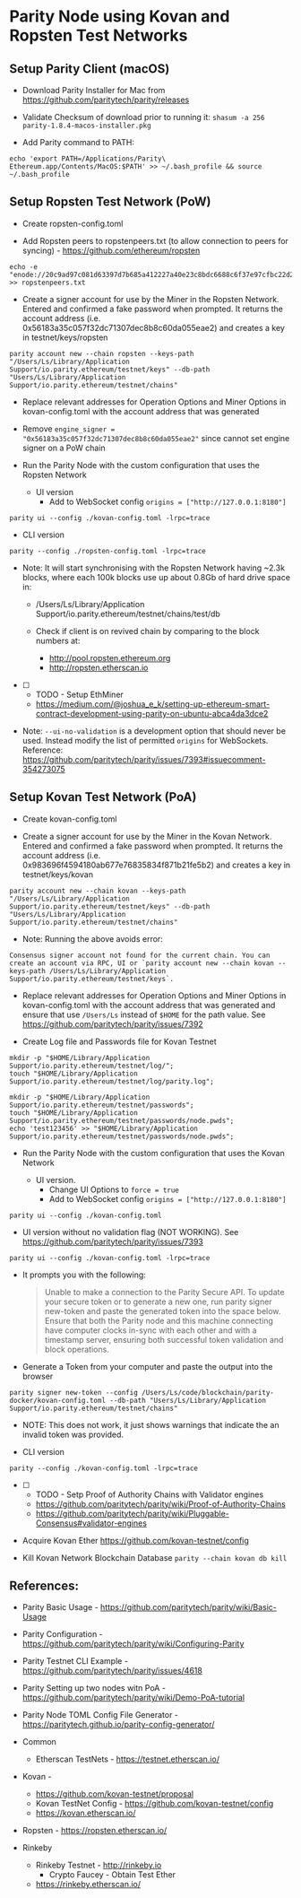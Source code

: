 # Parity Node using Kovan and Ropsten Test Networks

## Setup Parity Client (macOS)

* Download Parity Installer for Mac from https://github.com/paritytech/parity/releases

* Validate Checksum of download prior to running it: `shasum -a 256 parity-1.8.4-macos-installer.pkg`

* Add Parity command to PATH:

```
echo 'export PATH=/Applications/Parity\ Ethereum.app/Contents/MacOS:$PATH' >> ~/.bash_profile && source ~/.bash_profile
```


## Setup Ropsten Test Network (PoW)

* Create ropsten-config.toml

* Add Ropsten peers to ropstenpeers.txt (to allow connection to peers for syncing) - https://github.com/ethereum/ropsten

```
echo -e "enode://20c9ad97c081d63397d7b685a412227a40e23c8bdc6688c6f37e97cfbc22d2b4d1db1510d8f61e6a8866ad7f0e17c02b14182d37ea7c3c8b9c2683aeb6b733a1@52.169.14.227:30303\nenode://6ce05930c72abc632c58e2e4324f7c7ea478cec0ed4fa2528982cf34483094e9cbc9216e7aa349691242576d552a2a56aaeae426c5303ded677ce455ba1acd9d@13.84.180.240:30303" >> ropstenpeers.txt
```

* Create a signer account for use by the Miner in the Ropsten Network. Entered and confirmed a fake password when prompted. It returns the account address (i.e. 0x56183a35c057f32dc71307dec8b8c60da055eae2) and creates a key in testnet/keys/ropsten

```
parity account new --chain ropsten --keys-path "/Users/Ls/Library/Application Support/io.parity.ethereum/testnet/keys" --db-path "Users/Ls/Library/Application Support/io.parity.ethereum/testnet/chains"
```

* Replace relevant addresses for Operation Options and Miner Options in kovan-config.toml with the account address that was generated

* Remove `engine_signer = "0x56183a35c057f32dc71307dec8b8c60da055eae2"` since cannot set engine signer on a PoW chain

* Run the Parity Node with the custom configuration that uses the Ropsten Network 

  * UI version
    * Add to WebSocket config `origins = ["http://127.0.0.1:8180"]`

```
parity ui --config ./kovan-config.toml -lrpc=trace
```

  * CLI version

```
parity --config ./ropsten-config.toml -lrpc=trace
```

  * Note: It will start synchronising with the Ropsten Network having ~2.3k blocks,
  where each 100k blocks use up about 0.8Gb of hard drive space in:
    * /Users/Ls/Library/Application Support/io.parity.ethereum/testnet/chains/test/db

    * Check if client is on revived chain by comparing to the block numbers at:
      * http://pool.ropsten.ethereum.org
      * http://ropsten.etherscan.io

  * [ ] - TODO - Setup EthMiner 
    * https://medium.com/@joshua_e_k/setting-up-ethereum-smart-contract-development-using-parity-on-ubuntu-abca4da3dce2

* Note: `--ui-no-validation` is a development option that should never be used. Instead modify the list of permitted `origins` for WebSockets. Reference: https://github.com/paritytech/parity/issues/7393#issuecomment-354273075

## Setup Kovan Test Network (PoA)

* Create kovan-config.toml

* Create a signer account for use by the Miner in the Kovan Network. Entered and confirmed a fake password when prompted. It returns the account address (i.e. 0x983696f4594180ab677e76835834f871b21fe5b2) and creates a key in testnet/keys/kovan

```
parity account new --chain kovan --keys-path "/Users/Ls/Library/Application Support/io.parity.ethereum/testnet/keys" --db-path "Users/Ls/Library/Application Support/io.parity.ethereum/testnet/chains"
```

  * Note: Running the above avoids error:

```
Consensus signer account not found for the current chain. You can create an account via RPC, UI or `parity account new --chain kovan --keys-path /Users/Ls/Library/Application Support/io.parity.ethereum/testnet/keys`.
```

* Replace relevant addresses for Operation Options and Miner Options in kovan-config.toml with the account address that was generated and ensure that use `/Users/Ls` instead of `$HOME` for the path value. See https://github.com/paritytech/parity/issues/7392

* Create Log file and Passwords file for Kovan Testnet
  
```
mkdir -p "$HOME/Library/Application Support/io.parity.ethereum/testnet/log/";
touch "$HOME/Library/Application Support/io.parity.ethereum/testnet/log/parity.log";

mkdir -p "$HOME/Library/Application Support/io.parity.ethereum/testnet/passwords";
touch "$HOME/Library/Application Support/io.parity.ethereum/testnet/passwords/node.pwds";
echo 'test123456' >> "$HOME/Library/Application Support/io.parity.ethereum/testnet/passwords/node.pwds";
```

* Run the Parity Node with the custom configuration that uses the Kovan Network 

  * UI version. 
    * Change UI Options to `force = true`
    * Add to WebSocket config `origins = ["http://127.0.0.1:8180"]`

```
parity ui --config ./kovan-config.toml
```

  * UI version without no validation flag (NOT WORKING). See https://github.com/paritytech/parity/issues/7393

```
parity ui --config ./kovan-config.toml -lrpc=trace
```

  * It prompts you with the following:

    > Unable to make a connection to the Parity Secure API. To update your secure token or to generate a new one, run parity signer new-token and paste the generated token into the space below. Ensure that both the Parity node and this machine connecting have computer clocks in-sync with each other and with a timestamp server, ensuring both successful token validation and block operations.

  * Generate a Token from your computer and paste the output into the browser

```
parity signer new-token --config /Users/Ls/code/blockchain/parity-docker/kovan-config.toml --db-path "Users/Ls/Library/Application Support/io.parity.ethereum/testnet/chains"
```

  * NOTE: This does not work, it just shows warnings that indicate the an invalid token was provided.

  * CLI version

```
parity --config ./kovan-config.toml -lrpc=trace
```

* [ ] - TODO - Setp Proof of Authority Chains with Validator engines
  * https://github.com/paritytech/parity/wiki/Proof-of-Authority-Chains
  * https://github.com/paritytech/parity/wiki/Pluggable-Consensus#validator-engines

* Acquire Kovan Ether https://github.com/kovan-testnet/config

* Kill Kovan Network Blockchain Database `parity --chain kovan db kill`

## References:

* Parity Basic Usage - https://github.com/paritytech/parity/wiki/Basic-Usage
* Parity Configuration - https://github.com/paritytech/parity/wiki/Configuring-Parity
* Parity Testnet CLI Example - https://github.com/paritytech/parity/issues/4618
* Parity Setting up two nodes witn PoA - https://github.com/paritytech/parity/wiki/Demo-PoA-tutorial
* Parity Node TOML Config File Generator - https://paritytech.github.io/parity-config-generator/

* Common
  * Etherscan TestNets - https://testnet.etherscan.io/

* Kovan - 
  * https://github.com/kovan-testnet/proposal
  * Kovan TestNet Config - https://github.com/kovan-testnet/config
  * https://kovan.etherscan.io/
* Ropsten - https://ropsten.etherscan.io/
* Rinkeby
  * Rinkeby Testnet - http://rinkeby.io
    * Crypto Faucey - Obtain Test Ether
  * https://rinkeby.etherscan.io/



